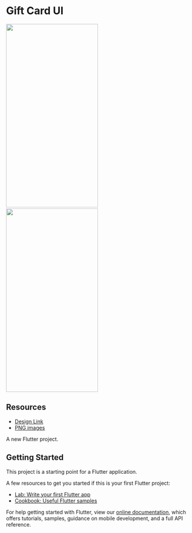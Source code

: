 # Gift Card UI

<img src = 'https://user-images.githubusercontent.com/37806553/92525944-553c4d00-f242-11ea-81fc-5fdb1f249104.jpg' width = 250 height = 500>&nbsp;&nbsp;&nbsp;&nbsp;&nbsp;&nbsp;&nbsp; <img src = 'https://user-images.githubusercontent.com/37806553/92525958-58cfd400-f242-11ea-931a-c13548372543.jpg' width = 250 height = 500>
## Resources
- [Design Link](https://dribbble.com/shots/6862204-Buy-gift-card-from-Phone-IOS-app)
- [PNG images](https://www.pngguru.com/)

A new Flutter project.

## Getting Started

This project is a starting point for a Flutter application.

A few resources to get you started if this is your first Flutter project:

- [Lab: Write your first Flutter app](https://flutter.dev/docs/get-started/codelab)
- [Cookbook: Useful Flutter samples](https://flutter.dev/docs/cookbook)

For help getting started with Flutter, view our
[online documentation](https://flutter.dev/docs), which offers tutorials,
samples, guidance on mobile development, and a full API reference.
   
